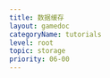 ```yaml
---
title: 数据缓存
layout: gamedoc
categoryName: tutorials
level: root
topic: storage
priority: 06-00
---
```



